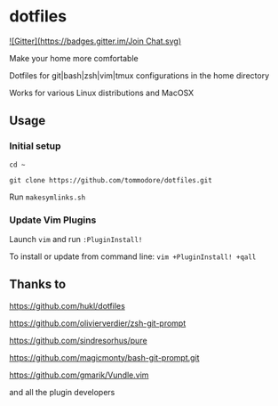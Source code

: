 dotfiles
========
[![Gitter](https://badges.gitter.im/Join Chat.svg)](https://gitter.im/tommodore/dotfiles?utm_source=badge&utm_medium=badge&utm_campaign=pr-badge&utm_content=badge)

Make your home more comfortable

Dotfiles for git|bash|zsh|vim|tmux configurations in the home directory

Works for various Linux distributions and MacOSX


Usage
-----

### Initial setup

```cd ~```

```git clone https://github.com/tommodore/dotfiles.git```

Run ```makesymlinks.sh```

### Update Vim Plugins

Launch `vim` and run `:PluginInstall!`

To install or update from command line: `vim +PluginInstall! +qall`


Thanks to
---------

https://github.com/hukl/dotfiles

https://github.com/olivierverdier/zsh-git-prompt

https://github.com/sindresorhus/pure

https://github.com/magicmonty/bash-git-prompt.git

https://github.com/gmarik/Vundle.vim

and all the plugin developers
